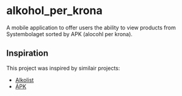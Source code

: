 # alkohol_per_krona

A mobile application to offer users the ability to view products from Systembolaget sorted by APK (alocohl per krona).

## Inspiration

This project was inspired by similair projects:

- [Alkolist](https://alkolist.github.io/)
- [ÁPK](https://alkoholperkrona.nu/)
